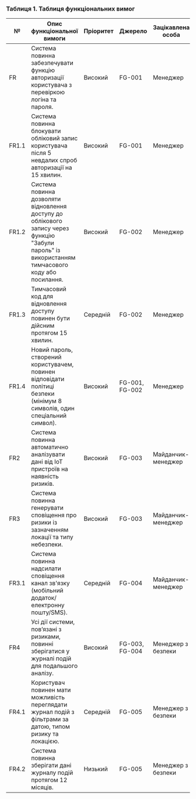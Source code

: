 ### Таблиця 1. Таблиця функціональних вимог

| №     | Опис функціональної вимоги                                                                                                                        | Пріоритет   | Джерело        | Зацікавлена особа        |
|-------|---------------------------------------------------------------------------------------------------------------------------------------------------|-------------|----------------|--------------------------|
| FR    | Система повинна забезпечувати функцію авторизації користувача з перевіркою логіна та пароля.                                                      | Високий     | FG-001         | Менеджер                 |
| FR1.1 | Система повинна блокувати обліковий запис користувача після 5 невдалих спроб авторизації на 15 хвилин.                                            | Високий     | FG-001         | Менеджер                 |
| FR1.2 | Система повинна дозволяти відновлення доступу до облікового запису через функцію "Забули пароль" із використанням тимчасового коду або посилання. | Високий     | FG-002         | Менеджер                 |
| FR1.3 | Тимчасовий код для відновлення доступу повинен бути дійсним протягом 15 хвилин.                                                                   | Середній    | FG-002         | Менеджер                 |
| FR1.4 | Новий пароль, створений користувачем, повинен відповідати політиці безпеки (мінімум 8 символів, один спеціальний символ).                         | Високий     | FG-001, FG-002 | Менеджер                 |
| FR2   | Система повинна автоматично аналізувати дані від IoT пристроїв на наявність ризиків.                                                              | Високий     | FG-003         | Майданчик-менеджер       |
| FR3   | Система повинна генерувати сповіщення про ризики із зазначенням локації та типу небезпеки.                                                        | Високий     | FG-003         | Майданчик-менеджер       |
| FR3.1 | Система повинна надсилати сповіщення канал зв'язку (мобільний додаток/електронну пошту/SMS).                                                      | Середній    | FG-004         | Майданчик-менеджер       |
| FR4   | Усі дії системи, пов’язані з ризиками, повинні зберігатися у журналі подій для подальшого аналізу.                                                | Високий     | FG-003, FG-004 | Менеджер з безпеки       |
| FR4.1 | Користувач повинен мати можливість переглядати журнал подій з фільтрами за датою, типом ризику та локацією.                                       | Середній    | FG-005         | Менеджер з безпеки       |
| FR4.2 | Система повинна зберігати дані журналу подій протягом 12 місяців.                                                                                 | Низький     | FG-005         | Менеджер з безпеки       |

